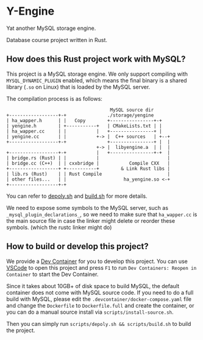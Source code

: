 # Y-Engine

Yat another MySQL storage engine.

Database course project written in Rust.

## How does this Rust project work with MySQL?

This project is a MySQL storage engine. We only support compiling with `MYSQL_DYNAMIC_PLUGIN` enabled, which means the final binary is a shared library (`.so` on Linux) that is loaded by the MySQL server.

The compilation process is as follows:

```log
                                      MySQL source dir
+------------------+-+               ./storage/yengine
| ha_wapper.h      | |   Copy        +----------------+-+
| yengine.h        | +-----------+   | CMakeLists.txt | |
| ha_wapper.cc     | |           |   +----------------+ |
| yengine.cc       | |           +-> |  C++ sources   | +--+
+------------------+-+               +----------------+ |  |
                                 +-> |  libyengine.a  | |  |
+------------------+-+           |   +----------------+-+  |
| bridge.rs (Rust) | |           |                         |
| bridge.cc (C++)  | | cxxbridge |           Compile CXX   |
+------------------+ +-----------+        & Link Rust libs |
| lib.rs (Rust)    | | Rust Compile                        |
| other files...   | |                     ha_yengine.so <-+
+------------------+-+
```

You can refer to [depoly.sh](./scripts/deploy.sh) and [build.sh](./scripts/build.sh) for more details.

We need to expose some symbols to the MySQL server, such as `_mysql_plugin_declarations_`, so we need to make sure that `ha_wapper.cc` is the main source file in case the linker might delete or reorder these symbols. (which the rustc linker might do)

## How to build or develop this project?

We provide a [Dev Container](https://code.visualstudio.com/docs/remote/containers) for you to develop this project. You can use [VSCode](https://code.visualstudio.com/) to open this project and press `F1` to run `Dev Containers: Reopen in Container` to start the Dev Container.

Since it takes about 10GB+ of disk space to build MySQL, the default container does not come with MySQL source code. If you need to do a full build with MySQL, please edit the `.devcontainer/docker-compose.yaml` file and change the `Dockerfile` to `Dockerfile.full` and create the container, or you can do a manual source install via `scripts/install-source.sh`.

Then you can simply run `scripts/depoly.sh && scripts/build.sh` to build the project.
